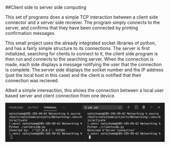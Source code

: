 ##Client side to server side computing

This set of programs does a simple TCP interaction between a client side connector and a server side reciever. The program simply connects to the server, and confirms that they have been connected by printing confirmation messages.

This small project uses the already integrated socket libraries of python, and has a fairly simple structure to its connections. The server is first initialized, searching for clients to connect to it, the client side program is then run and connects to the searching server. When the connection is made, each side displays a message notifying the user that the connection is complete. The server side displays the socket number and the IP address (just the local host in this case) and the client is notified that their connection was recieved.

Albeit a simple intereaction, this shows the connection between a local user based server and client connection from one device. 


![Terminal Output](NetOutput.png)